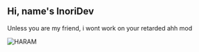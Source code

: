 ## Hi, name's InoriDev

Unless you are my friend, i wont work on your retarded ahh mod

![HARAM](https://user-images.githubusercontent.com/117064691/226248978-6e979287-1bca-4225-b096-f11cf3419fc0.gif)
